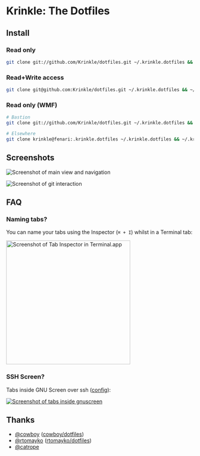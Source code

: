 # Krinkle: The Dotfiles

## Install

### Read only
```bash
git clone git://github.com/Krinkle/dotfiles.git ~/.krinkle.dotfiles && ~/.krinkle.dotfiles/bin/init
```

### Read+Write access
```bash
git clone git@github.com:Krinkle/dotfiles.git ~/.krinkle.dotfiles && ~/.krinkle.dotfiles/bin/init
```

### Read only (WMF)
```bash
# Bastion
git clone git://github.com/Krinkle/dotfiles.git ~/.krinkle.dotfiles && ~/.krinkle.dotfiles/bin/init-wmf

# Elsewhere
git clone krinkle@fenari:.krinkle.dotfiles ~/.krinkle.dotfiles && ~/.krinkle.dotfiles/bin/init-wmf
```

## Screenshots

![Screenshot of main view and navigation](http://i.imgur.com/YAIdnsy.png)

![Screenshot of git interaction](http://i.imgur.com/AGJ9uz1.png)

## FAQ

### Naming tabs?

You can name your tabs using the Inspector (`⌘ + I`) whilst in a Terminal tab:

<a href="http://i.imgur.com/qAAwPxL.png"><img src="http://i.imgur.com/qAAwPxL.png" height="333" title="Screenshot of Tab Inspector in Terminal.app"></a>

### SSH Screen?

Tabs inside GNU Screen over ssh ([config](https://github.com/Krinkle/dotfiles/blob/master/hosts/wmf/bashrc.sh#L113-L137)):

<a href="http://i.imgur.com/alHXz3c.png"><img src="http://i.imgur.com/alHXz3c.png" title="Screenshot of tabs inside gnuscreen"></a>

## Thanks

* [@cowboy](https://github.com/cowboy) ([cowboy/dotfiles](https://github.com/cowboy/dotfiles))
* [@rtomayko](https://github.com/rtomayko) ([rtomayko/dotfiles](https://github.com/rtomayko/dotfiles))
* [@catrope](https://github.com/catrope)
